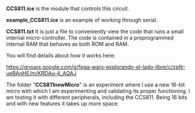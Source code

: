 **CCS811.ice** is the module that controls this circuit.

**example_CCS811.ice** is an example of working through serial.

**CCS811.txt** It is just a file to conveniently view the code that runs a small internal micro-controller. The code is contained in a preprogrammed internal RAM that behaves as both ROM and RAM.

You will find details about how it works here:

https://groups.google.com/g/fpga-wars-explorando-el-lado-libre/c/zpN-ueBAqHE/m/KRDAu-4_AQAJ

The folder "**CCS811newMicro**" is an experiment where I use a new 16-bit micro with which I am experimenting and validating its proper functioning. I am testing it with different peripherals, including the CCS811. Being 16 bits and with new features it takes up more space.
